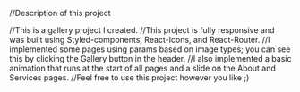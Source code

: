 //Description of this project

//This is a gallery project I created.
//This project is fully responsive and was built using Styled-components, React-Icons, and React-Router.
//I implemented some pages using params based on image types; you can see this by clicking the Gallery button in the header.
//I also implemented a basic animation that runs at the start of all pages and a slide on the About and Services pages.
//Feel free to use this project however you like ;)
